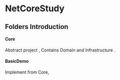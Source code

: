 # NetCoreStudy

## Folders Introduction

#### Core
  Abstract project , Contains Domain and Infrastructure .

#### BasicDemo
  Implement from Core, 